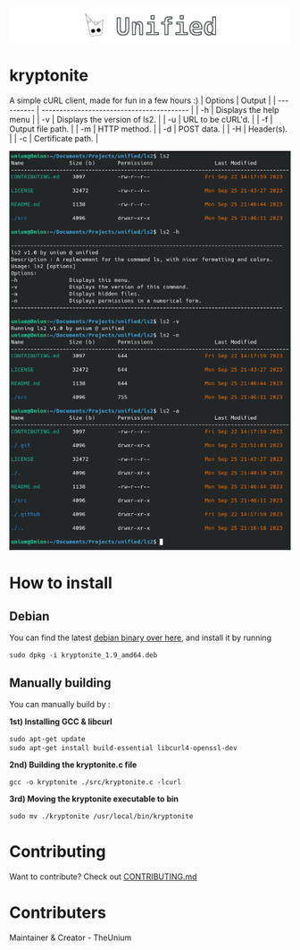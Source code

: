 ![Unified Banner](https://raw.githubusercontent.com/unifiedorg/.github/main/img/logo-banner-small.png)

# kryptonite
A simple cURL client, made for fun in a few hours :)
| Options    | Output                                    |
| ---------- | ----------------------------------------- |
| -h         | Displays the help menu                    |
| -v         | Displays the version of ls2.              |
| -u         | URL to be cURL'd.                         |
| -f         | Output file path.                         |
| -m         | HTTP method.                              |
| -d         | POST data.                                |
| -H         | Header(s).                                |
| -c         | Certificate path.                         |

![ls2 showcase](./img/showcase.png)

# How to install
## Debian
You can find the latest [debian binary over here](https://github.com/unifiedorg/kryptonite/releases/latest), and install it by running
```
sudo dpkg -i kryptonite_1.9_amd64.deb
```

## Manually building
You can manually build by :

**1st) Installing GCC & libcurl**
```
sudo apt-get update
sudo apt-get install build-essential libcurl4-openssl-dev
```

**2nd) Building the kryptonite.c file**
```
gcc -o kryptonite ./src/kryptonite.c -lcurl
```

**3rd) Moving the kryptonite executable to bin**
```
sudo mv ./kryptonite /usr/local/bin/kryptonite
```

# Contributing
Want to contribute? Check out [CONTRIBUTING.md](./CONTRIBUTING.md)

# Contributers
Maintainer & Creator - TheUnium
